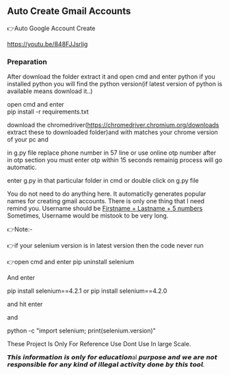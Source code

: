 ## Auto Create Gmail Accounts

👉Auto Google Account Create

https://youtu.be/848FJJsrlig

### Preparation

After download the folder extract it and open cmd and enter python if you installed python you will find the python version(if latest version of python is available means download it..)

open cmd and enter  
pip install -r requirements.txt

download the chromedriver(https://chromedriver.chromium.org/downloads extract these to downloaded folder)and with matches your chrome version of your pc and

in g.py file replace phone number in 57 line or use online otp number after in otp section you must enter otp within 15 seconds remainig process will go automatic.

enter g.py in that particular folder in cmd or double click on g.py file

You do not need to do anything here. It automaticlly generates popular names for creating gmail accounts. There is only one thing that I need remind you. Username should be <u>Firstname + Lastname + 5 numbers</u>  Sometimes, Username would be mistook to be very long.

👉Note:-

👉if your selenium version is in latest version then the code never run

👉open cmd and enter pip uninstall selenium

And enter

pip install selenium==4.2.1 or pip install selenium==4.2.0

and hit enter

and

python -c "import selenium; print(selenium.version)"

These Project Is Only For Reference Use Dont Use In large Scale.

𝙏𝙝𝙞𝙨 𝙞𝙣𝙛𝙤𝙧𝙢𝙖𝙩𝙞𝙤𝙣 𝙞𝙨 𝙤𝙣𝙡𝙮 𝙛𝙤𝙧 𝙚𝙙𝙪𝙘𝙖𝙩𝙞𝙤𝙣al 𝙥𝙪𝙧𝙥𝙤𝙨𝙚 𝙖𝙣𝙙 𝙬𝙚 𝙖𝙧𝙚 𝙣𝙤𝙩 𝙧𝙚𝙨𝙥𝙤𝙣𝙨𝙞𝙗𝙡𝙚 𝙛𝙤𝙧 𝙖𝙣𝙮 𝙠𝙞𝙣𝙙 𝙤𝙛 𝙞𝙡𝙡𝙚𝙜𝙖𝙡 𝙖𝙘𝙩𝙞𝙫𝙞𝙩𝙮 𝙙𝙤𝙣𝙚 𝙗𝙮 𝙩𝙝𝙞𝙨 𝙩𝙤𝙤𝙡.










